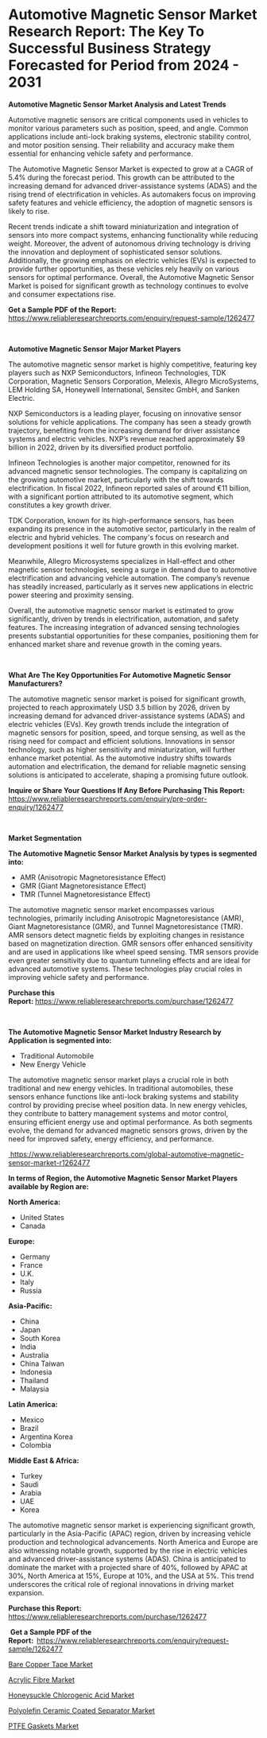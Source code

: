 <p><h1>Automotive Magnetic Sensor Market Research Report: The Key To Successful Business Strategy Forecasted for Period from 2024 - 2031</h1></p><p><strong>Automotive Magnetic Sensor Market Analysis and Latest Trends</strong></p>
<p><p>Automotive magnetic sensors are critical components used in vehicles to monitor various parameters such as position, speed, and angle. Common applications include anti-lock braking systems, electronic stability control, and motor position sensing. Their reliability and accuracy make them essential for enhancing vehicle safety and performance.</p><p>The Automotive Magnetic Sensor Market is expected to grow at a CAGR of 5.4% during the forecast period. This growth can be attributed to the increasing demand for advanced driver-assistance systems (ADAS) and the rising trend of electrification in vehicles. As automakers focus on improving safety features and vehicle efficiency, the adoption of magnetic sensors is likely to rise.</p><p>Recent trends indicate a shift toward miniaturization and integration of sensors into more compact systems, enhancing functionality while reducing weight. Moreover, the advent of autonomous driving technology is driving the innovation and deployment of sophisticated sensor solutions. Additionally, the growing emphasis on electric vehicles (EVs) is expected to provide further opportunities, as these vehicles rely heavily on various sensors for optimal performance. Overall, the Automotive Magnetic Sensor Market is poised for significant growth as technology continues to evolve and consumer expectations rise.</p></p>
<p><strong>Get a Sample PDF of the Report:&nbsp;</strong> <a href="https://www.reliableresearchreports.com/enquiry/request-sample/1262477?utm_campaign=32&utm_medium=2&utm_source=Github&utm_content=ia&utm_term=10122024&utm_id=automotive-magnetic-sensor">https://www.reliableresearchreports.com/enquiry/request-sample/1262477</a></p>
<p>&nbsp;</p>
<p><strong>Automotive Magnetic Sensor Major Market Players</strong></p>
<p><p>The automotive magnetic sensor market is highly competitive, featuring key players such as NXP Semiconductors, Infineon Technologies, TDK Corporation, Magnetic Sensors Corporation, Melexis, Allegro MicroSystems, LEM Holding SA, Honeywell International, Sensitec GmbH, and Sanken Electric. </p><p>NXP Semiconductors is a leading player, focusing on innovative sensor solutions for vehicle applications. The company has seen a steady growth trajectory, benefiting from the increasing demand for driver assistance systems and electric vehicles. NXP’s revenue reached approximately $9 billion in 2022, driven by its diversified product portfolio.</p><p>Infineon Technologies is another major competitor, renowned for its advanced magnetic sensor technologies. The company is capitalizing on the growing automotive market, particularly with the shift towards electrification. In fiscal 2022, Infineon reported sales of around €11 billion, with a significant portion attributed to its automotive segment, which constitutes a key growth driver.</p><p>TDK Corporation, known for its high-performance sensors, has been expanding its presence in the automotive sector, particularly in the realm of electric and hybrid vehicles. The company's focus on research and development positions it well for future growth in this evolving market.</p><p>Meanwhile, Allegro Microsystems specializes in Hall-effect and other magnetic sensor technologies, seeing a surge in demand due to automotive electrification and advancing vehicle automation. The company’s revenue has steadily increased, particularly as it serves new applications in electric power steering and proximity sensing.</p><p>Overall, the automotive magnetic sensor market is estimated to grow significantly, driven by trends in electrification, automation, and safety features. The increasing integration of advanced sensing technologies presents substantial opportunities for these companies, positioning them for enhanced market share and revenue growth in the coming years.</p></p>
<p>&nbsp;</p>
<p><strong>What Are The Key Opportunities For Automotive Magnetic Sensor Manufacturers?</strong></p>
<p><p>The automotive magnetic sensor market is poised for significant growth, projected to reach approximately USD 3.5 billion by 2026, driven by increasing demand for advanced driver-assistance systems (ADAS) and electric vehicles (EVs). Key growth trends include the integration of magnetic sensors for position, speed, and torque sensing, as well as the rising need for compact and efficient solutions. Innovations in sensor technology, such as higher sensitivity and miniaturization, will further enhance market potential. As the automotive industry shifts towards automation and electrification, the demand for reliable magnetic sensing solutions is anticipated to accelerate, shaping a promising future outlook.</p></p>
<p><strong>Inquire or Share Your Questions If Any Before Purchasing This Report:</strong> <a href="https://www.reliableresearchreports.com/enquiry/pre-order-enquiry/1262477?utm_campaign=32&utm_medium=2&utm_source=Github&utm_content=ia&utm_term=10122024&utm_id=automotive-magnetic-sensor">https://www.reliableresearchreports.com/enquiry/pre-order-enquiry/1262477</a></p>
<p>&nbsp;</p>
<p><strong>Market Segmentation</strong></p>
<p><strong>The Automotive Magnetic Sensor Market Analysis by types is segmented into:</strong></p>
<p><ul><li>AMR (Anisotropic Magnetoresistance Effect)</li><li>GMR (Giant Magnetoresistance Effect)</li><li>TMR (Tunnel Magnetoresistance Effect)</li></ul></p>
<p><p>The automotive magnetic sensor market encompasses various technologies, primarily including Anisotropic Magnetoresistance (AMR), Giant Magnetoresistance (GMR), and Tunnel Magnetoresistance (TMR). AMR sensors detect magnetic fields by exploiting changes in resistance based on magnetization direction. GMR sensors offer enhanced sensitivity and are used in applications like wheel speed sensing. TMR sensors provide even greater sensitivity due to quantum tunneling effects and are ideal for advanced automotive systems. These technologies play crucial roles in improving vehicle safety and performance.</p></p>
<p><strong>Purchase this Report:&nbsp;</strong><a href="https://www.reliableresearchreports.com/purchase/1262477?utm_campaign=32&utm_medium=2&utm_source=Github&utm_content=ia&utm_term=10122024&utm_id=automotive-magnetic-sensor">https://www.reliableresearchreports.com/purchase/1262477</a></p>
<p>&nbsp;</p>
<p><strong>The Automotive Magnetic Sensor Market Industry Research by Application is segmented into:</strong></p>
<p><ul><li>Traditional Automobile</li><li>New Energy Vehicle</li></ul></p>
<p><p>The automotive magnetic sensor market plays a crucial role in both traditional and new energy vehicles. In traditional automobiles, these sensors enhance functions like anti-lock braking systems and stability control by providing precise wheel position data. In new energy vehicles, they contribute to battery management systems and motor control, ensuring efficient energy use and optimal performance. As both segments evolve, the demand for advanced magnetic sensors grows, driven by the need for improved safety, energy efficiency, and performance.</p></p>
<p><a href="https://www.reliableresearchreports.com/global-automotive-magnetic-sensor-market-r1262477?utm_campaign=32&utm_medium=2&utm_source=Github&utm_content=ia&utm_term=10122024&utm_id=automotive-magnetic-sensor">&nbsp;https://www.reliableresearchreports.com/global-automotive-magnetic-sensor-market-r1262477</a></p>
<p><strong>In terms of Region, the Automotive Magnetic Sensor Market Players available by Region are:</strong></p>
<p>
    <p> <strong> North America: </strong>
        <ul>
            <li>United States</li>
            <li>Canada</li>
        </ul>
        </p> 
    <p> <strong> Europe: </strong>
        <ul>
            <li>Germany</li>
            <li>France</li>
            <li>U.K.</li>
            <li>Italy</li>
            <li>Russia</li>
        </ul>
        </p> 
    <p> <strong> Asia-Pacific: </strong>
        <ul>
            <li>China</li>
            <li>Japan</li>
            <li>South Korea</li>
            <li>India</li>
            <li>Australia</li>
            <li>China Taiwan</li>
            <li>Indonesia</li>
            <li>Thailand</li>
            <li>Malaysia</li>
        </ul>
        </p> 
    <p> <strong> Latin America: </strong>
        <ul>
            <li>Mexico</li>
            <li>Brazil</li>
            <li>Argentina Korea</li>
            <li>Colombia</li>
        </ul>
        </p> 
    <p> <strong> Middle East & Africa: </strong>
        <ul>
            <li>Turkey</li>
            <li>Saudi</li>
            <li>Arabia</li>
            <li>UAE</li>
            <li>Korea</li>
        </ul>
    </p>
    </p>
<p><p>The automotive magnetic sensor market is experiencing significant growth, particularly in the Asia-Pacific (APAC) region, driven by increasing vehicle production and technological advancements. North America and Europe are also witnessing notable growth, supported by the rise in electric vehicles and advanced driver-assistance systems (ADAS). China is anticipated to dominate the market with a projected share of 40%, followed by APAC at 30%, North America at 15%, Europe at 10%, and the USA at 5%. This trend underscores the critical role of regional innovations in driving market expansion.</p></p>
<p><strong>Purchase this Report: </strong><a href="https://www.reliableresearchreports.com/purchase/1262477?utm_campaign=32&utm_medium=2&utm_source=Github&utm_content=ia&utm_term=10122024&utm_id=automotive-magnetic-sensor">https://www.reliableresearchreports.com/purchase/1262477</a></p>
<p>&nbsp;<strong>Get a Sample PDF of the Report:&nbsp;&nbsp;</strong><a href="https://www.reliableresearchreports.com/enquiry/request-sample/1262477?utm_campaign=32&utm_medium=2&utm_source=Github&utm_content=ia&utm_term=10122024&utm_id=automotive-magnetic-sensor">https://www.reliableresearchreports.com/enquiry/request-sample/1262477</a></p>
<p><strong></strong></p>
<p><p><a href="https://www.linkedin.com/pulse/global-bare-copper-tape-market-landscape-future-trends-strategic-afo8f?utm_campaign=32&utm_medium=2&utm_source=Github&utm_content=ia&utm_term=10122024&utm_id=automotive-magnetic-sensor">Bare Copper Tape Market</a></p><p><a href="https://www.linkedin.com/pulse/acrylic-fibre-market-analysis-industry-share-trends-revenue-jp9qe?utm_campaign=32&utm_medium=2&utm_source=Github&utm_content=ia&utm_term=10122024&utm_id=automotive-magnetic-sensor">Acrylic Fibre Market</a></p><p><a href="https://github.com/gerdabatiskzv9/Market-Research-Report-List-1/blob/main/honeysuckle-chlorogenic-acid-market.md?utm_campaign=32&utm_medium=2&utm_source=Github&utm_content=ia&utm_term=10122024&utm_id=automotive-magnetic-sensor">Honeysuckle Chlorogenic Acid Market</a></p><p><a href="https://github.com/JakirUddin651/Market-Research-Report-List-1/blob/main/polyolefin-ceramic-coated-separator-market.md?utm_campaign=32&utm_medium=2&utm_source=Github&utm_content=ia&utm_term=10122024&utm_id=automotive-magnetic-sensor">Polyolefin Ceramic Coated Separator Market</a></p><p><a href="https://www.linkedin.com/pulse/ptfe-gaskets-market-industry-trends-forecast-period-from-2024-jj5pe?utm_campaign=32&utm_medium=2&utm_source=Github&utm_content=ia&utm_term=10122024&utm_id=automotive-magnetic-sensor">PTFE Gaskets Market</a></p></p>